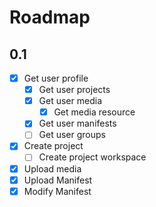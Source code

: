 # Roadmap

## 0.1

- [x] Get user profile
    - [x] Get user projects
    - [x] Get user media
        - [x] Get media resource
    - [x] Get user manifests
    - [ ] Get user groups
- [x] Create project
    - [ ] Create project workspace
- [x] Upload media
- [x] Upload Manifest
- [x] Modify Manifest